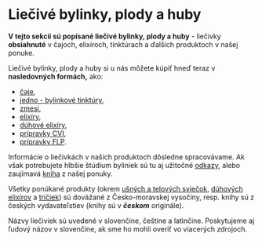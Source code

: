 Liečivé bylinky, plody a huby
=============================

**V tejto sekcii sú popísané liečivé bylinky, plody a huby** - liečivky
**obsiahnuté** v čajoch, elixíroch, tinktúrach a ďalších produktoch v našej
ponuke.

Liečivé bylinky, plody a huby si u nás môžete kúpiť hneď teraz v **nasledovných
formách,** ako:

* [čaje](/sip/caje),
* [jedno - bylinkové tinktúry](/sip/tinktury-jednobylinkove),
* [zmesi](/sip/tinktury),
* [elixíry](/sip/elixiry),
* [dúhové elixíry](/sip/duhove-elixiry/),
* [prípravky CVI](/sip/cvi/),
* [prípravky FLP](/sip/flp/).

Informácie o liečivkách v našich produktoch dôsledne spracovávame. Ak však
potrebujete hlbšie štúdium byliniek sú tu aj užitočné
[odkazy](/sip/upozornenie), alebo zaujímavá
[kniha](/sip/knihy/byliny) z našej ponuky.

Všetky ponúkané produkty (okrem [ušných a telových
sviečok](/sip/sviecky), [dúhových
elixírov](/sip/duhove-elixiry/) a
[tričiek](/sip/tricka)) sú dovážané z Česko-moravskej vysočiny,
resp. knihy sú z českých vydavateľstiev (knihy sú v ***českom*** originále).

Názvy liečiviek sú uvedené v slovenčine, češtine a latinčine. Poskytujeme aj
ľudový názov v slovenčine, ak sme ho mohli overiť vo viacerých zdrojoch.


